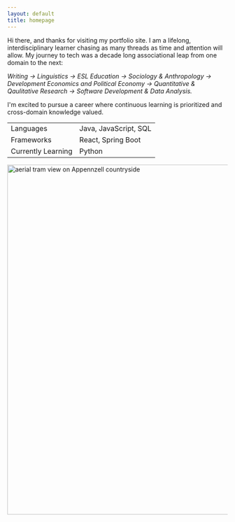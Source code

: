 ```yaml
---
layout: default
title: homepage
---
```

<p>Hi there, and thanks for visiting my portfolio site. I am a lifelong, interdisciplinary learner chasing as many threads as time and attention will allow. My journey to tech was a decade long associational leap from one domain to the next:<p>

<p class="blockquote" style="font-style: italic;"> Writing -> Linguistics -> ESL Education -> Sociology & Anthropology -> Development Economics and Political Economy -> Quantitative & Qaulitative Research -> Software Development & Data Analysis.<p> 

<p>I'm excited to pursue a career where continuous learning is prioritized and cross-domain knowledge valued.<p>
<table>
<tr>
<td>Languages</td>
<td>Java, JavaScript, SQL</td>
</tr>
<tr>
<td>Frameworks</td>
<td>React, Spring Boot</td>
</tr>
<tr>
<td>Currently Learning</td>
<td>Python</td>
</tr>
</table>
<img src="{{ '/assets/images/swiss.JPG' | relative_url }}" 
     alt="aerial tram view on Appennzell countryside" 
     class="image"
     width="800" />


